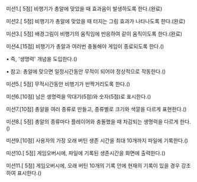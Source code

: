 미션1.[ 5점] 비행기가 총알에 맞았을 때 효과음이 발생하도록 한다.(완료)

미션2.[ 5점] 비행기가 총알에 맞았을 때 터지는 그림 효과가 나타나도록 한다.(완료)

미션3.[ 5점] 배경그림이 비행기의 움직임에 반응하여 같이 움직이도록 한다.(완료)

미션4.[15점] 비행기가 총알과 여러번 충돌해야 게임이 종료되도록 한다.()

• 즉, '생명력' 개념을 도입한다.()

• 참고: 총알에 맞으면 일정시간동안 무적이 되어야 정상적으로 작동한다.()

미션5.[ 5점] 무적시간동안 비행기가 반짝거리도록 한다.()

미션6.[10점] 남은 생명력을 막대기(5점)와 숫자(5점)로 표시한다.()

미션7.[10점] 총알을 여러 종류로 만들고, 종류별로 크기와 색깔을 다르게 표현한다.()

미션8.[ 5점] 총알의 종류마다 플레이어와 충돌했을 때 차감되는 생명력을 다르게 한다.()

미션9.[10점] 사용자의 가장 오래 버틴 생존 시간을 최대 10개까지 파일에 기록한다.()

미션10.[ 5점] 게임오버시에, 파일에 기록된 생존시간을 화면에 출력한다.()

미션11.[ 5점] 게임오버시에, 오래 버틴 10개의 기록 안에 현재의 기록이 있을 경우 
강조하여 표시한다.()
